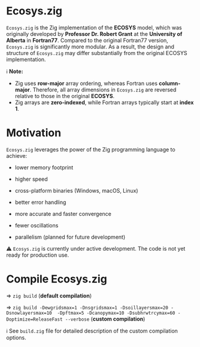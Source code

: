 # Ecosys.zig

`Ecosys.zig` is the Zig implementation of the **ECOSYS** model, which was originally developed by **Professor Dr. Robert Grant** at the **University of Alberta** in **Fortran77**. Compared to the original Fortran77 version, `Ecosys.zig` is significantly more modular. As a result, the design and structure of `Ecosys.zig` may differ substantially from the original ECOSYS implementation.

ℹ️ **Note:**  
- Zig uses **row-major** array ordering, whereas Fortran uses **column-major**. Therefore, all array dimensions in `Ecosys.zig` are reversed relative to those in the original **ECOSYS**.  
- Zig arrays are **zero-indexed**, while Fortran arrays typically start at **index 1**.

# Motivation

`Ecosys.zig` leverages the power of the Zig programming language to achieve:

- lower memory footprint

- higher speed

- cross-platform binaries (Windows, macOS, Linux)

- better error handling

- more accurate and faster convergence

- fewer oscillations

- parallelism (planned for future development)

⚠️  `Ecosys.zig` is currently under active development. The code is not yet ready for production use.

# Compile Ecosys.zig

=> `zig build` (**default compilation**)

=> `zig build -Dewgridsmax=1 -Dnsgridsmax=1 -Dsoillayersmax=20 -Dsnowlayersmax=10  -Dpftmax=5 -Dcanopymax=10 -Dsubhrwtrcymax=60 -Doptimize=ReleaseFast --verbose` (**custom compilation**)

ℹ️  See `build.zig` file for detailed description of the custom compilation options.
